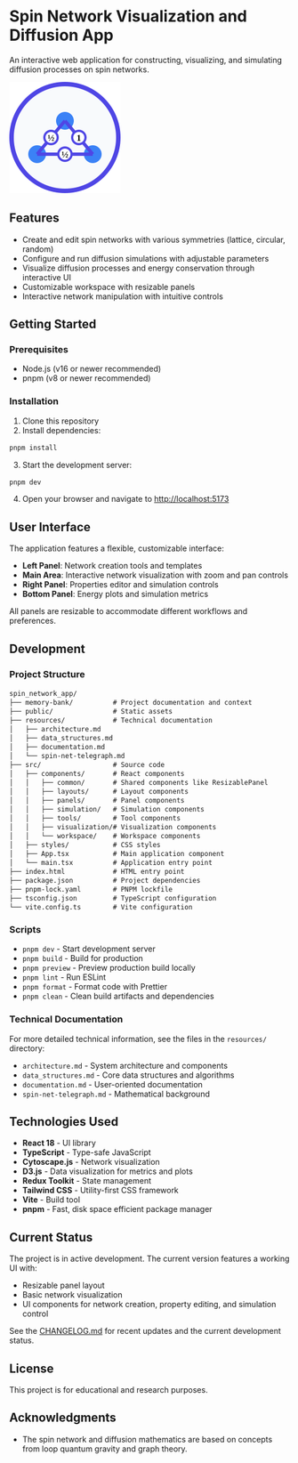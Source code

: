# Spin Network Visualization and Diffusion App

An interactive web application for constructing, visualizing, and simulating diffusion processes on spin networks.

![Spin Network Visualization App](public/spin-network-icon.svg)

## Features

- Create and edit spin networks with various symmetries (lattice, circular, random)
- Configure and run diffusion simulations with adjustable parameters
- Visualize diffusion processes and energy conservation through interactive UI
- Customizable workspace with resizable panels
- Interactive network manipulation with intuitive controls

## Getting Started

### Prerequisites

- Node.js (v16 or newer recommended)
- pnpm (v8 or newer recommended)

### Installation

1. Clone this repository
2. Install dependencies:

```bash
pnpm install
```

3. Start the development server:

```bash
pnpm dev
```

4. Open your browser and navigate to [http://localhost:5173](http://localhost:5173)

## User Interface

The application features a flexible, customizable interface:

- **Left Panel**: Network creation tools and templates
- **Main Area**: Interactive network visualization with zoom and pan controls
- **Right Panel**: Properties editor and simulation controls
- **Bottom Panel**: Energy plots and simulation metrics

All panels are resizable to accommodate different workflows and preferences.

## Development

### Project Structure

```
spin_network_app/
├── memory-bank/          # Project documentation and context
├── public/               # Static assets
├── resources/            # Technical documentation
│   ├── architecture.md
│   ├── data_structures.md
│   ├── documentation.md
│   └── spin-net-telegraph.md
├── src/                  # Source code
│   ├── components/       # React components
│   │   ├── common/       # Shared components like ResizablePanel
│   │   ├── layouts/      # Layout components
│   │   ├── panels/       # Panel components
│   │   ├── simulation/   # Simulation components
│   │   ├── tools/        # Tool components
│   │   ├── visualization/# Visualization components
│   │   └── workspace/    # Workspace components
│   ├── styles/           # CSS styles
│   ├── App.tsx           # Main application component
│   └── main.tsx          # Application entry point
├── index.html            # HTML entry point
├── package.json          # Project dependencies
├── pnpm-lock.yaml        # PNPM lockfile
├── tsconfig.json         # TypeScript configuration
└── vite.config.ts        # Vite configuration
```

### Scripts

- `pnpm dev` - Start development server
- `pnpm build` - Build for production
- `pnpm preview` - Preview production build locally
- `pnpm lint` - Run ESLint
- `pnpm format` - Format code with Prettier
- `pnpm clean` - Clean build artifacts and dependencies

### Technical Documentation

For more detailed technical information, see the files in the `resources/` directory:

- `architecture.md` - System architecture and components
- `data_structures.md` - Core data structures and algorithms
- `documentation.md` - User-oriented documentation
- `spin-net-telegraph.md` - Mathematical background

## Technologies Used

- **React 18** - UI library
- **TypeScript** - Type-safe JavaScript
- **Cytoscape.js** - Network visualization
- **D3.js** - Data visualization for metrics and plots
- **Redux Toolkit** - State management
- **Tailwind CSS** - Utility-first CSS framework
- **Vite** - Build tool
- **pnpm** - Fast, disk space efficient package manager

## Current Status

The project is in active development. The current version features a working UI with:
- Resizable panel layout
- Basic network visualization
- UI components for network creation, property editing, and simulation control

See the [CHANGELOG.md](CHANGELOG.md) for recent updates and the current development status.

## License

This project is for educational and research purposes.

## Acknowledgments

- The spin network and diffusion mathematics are based on concepts from loop quantum gravity and graph theory.
